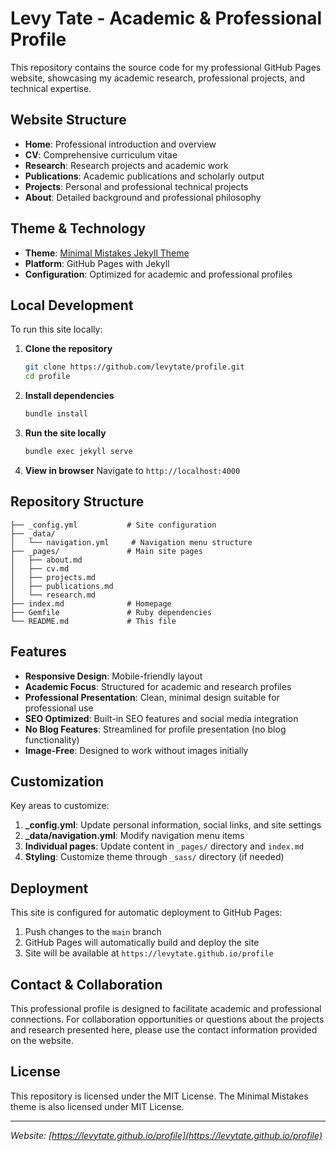 # Levy Tate - Academic & Professional Profile

This repository contains the source code for my professional GitHub Pages website, showcasing my academic research, professional projects, and technical expertise.

## Website Structure

- **Home**: Professional introduction and overview
- **CV**: Comprehensive curriculum vitae
- **Research**: Research projects and academic work
- **Publications**: Academic publications and scholarly output
- **Projects**: Personal and professional technical projects
- **About**: Detailed background and professional philosophy

## Theme & Technology

- **Theme**: [Minimal Mistakes Jekyll Theme](https://mmistakes.github.io/minimal-mistakes/)
- **Platform**: GitHub Pages with Jekyll
- **Configuration**: Optimized for academic and professional profiles

## Local Development

To run this site locally:

1. **Clone the repository**
   ```bash
   git clone https://github.com/levytate/profile.git
   cd profile
   ```

2. **Install dependencies**
   ```bash
   bundle install
   ```

3. **Run the site locally**
   ```bash
   bundle exec jekyll serve
   ```

4. **View in browser**
   Navigate to `http://localhost:4000`

## Repository Structure

```
├── _config.yml           # Site configuration
├── _data/
│   └── navigation.yml     # Navigation menu structure
├── _pages/               # Main site pages
│   ├── about.md
│   ├── cv.md
│   ├── projects.md
│   ├── publications.md
│   └── research.md
├── index.md              # Homepage
├── Gemfile               # Ruby dependencies
└── README.md             # This file
```

## Features

- **Responsive Design**: Mobile-friendly layout
- **Academic Focus**: Structured for academic and research profiles
- **Professional Presentation**: Clean, minimal design suitable for professional use
- **SEO Optimized**: Built-in SEO features and social media integration
- **No Blog Features**: Streamlined for profile presentation (no blog functionality)
- **Image-Free**: Designed to work without images initially

## Customization

Key areas to customize:

1. **_config.yml**: Update personal information, social links, and site settings
2. **_data/navigation.yml**: Modify navigation menu items
3. **Individual pages**: Update content in `_pages/` directory and `index.md`
4. **Styling**: Customize theme through `_sass/` directory (if needed)

## Deployment

This site is configured for automatic deployment to GitHub Pages:

1. Push changes to the `main` branch
2. GitHub Pages will automatically build and deploy the site
3. Site will be available at `https://levytate.github.io/profile`

## Contact & Collaboration

This professional profile is designed to facilitate academic and professional connections. For collaboration opportunities or questions about the projects and research presented here, please use the contact information provided on the website.

## License

This repository is licensed under the MIT License. The Minimal Mistakes theme is also licensed under MIT License.

---

*Website: [https://levytate.github.io/profile](https://levytate.github.io/profile)*